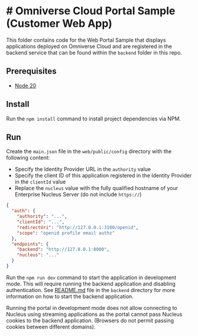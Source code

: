 # # Omniverse Cloud Portal Sample (Customer Web App)

This folder contains code for the Web Portal Sample that displays applications deployed on Omniverse Cloud and are registered in the 
backend service that can be found within the `backend` folder in this repo.

## Prerequisites

* [Node 20](https://nodejs.org/en/download/package-manager)

## Install

Run the `npm install` command to install project dependencies via NPM.

## Run

Create the `main.json` file in the `web/public/config` directory with the following content:
* Specify the Identity Provider URL in the `authority` value
* Specify the client ID of this application registered in the Identity Provider in the `clientId` value
* Replace the `nucleus` value with the fully qualified hostname of your Enterprise Nucleus Server (do not include `https://`)

```json
{
  "auth": {
    "authority": "...",
    "clientId": "...",
    "redirectUri": "http://127.0.0.1:3180/openid",
    "scope": "openid profile email authz"
  },
  "endpoints": {
    "backend": "http://127.0.0.1:8000",
    "nucleus": "..."
  }
}
```

Run the `npm run dev` command to start the application in development mode. 
This will require running the backend application and disabling authentication. 
See [README.md](/backend/README.md) file in the `backend` directory for more information on how to start the backend application.

Running the portal in development mode does not allow connecting to Nucleus using streaming applications as the portal
cannot pass Nucleus cookies to the backend application. (Browsers do not permit passing cookies between different domains).
